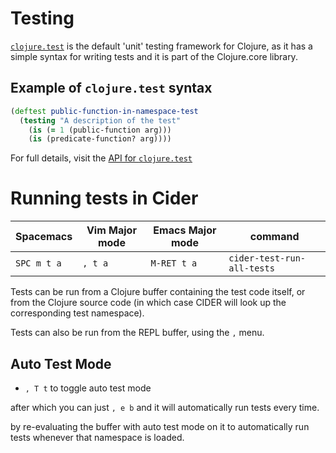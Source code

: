 # Testing

[`clojure.test`](https://clojure.github.io/clojure/clojure.test-api.html) is the default 'unit' testing framework for Clojure, as it has a simple syntax for writing tests and it is part of the Clojure.core library.

## Example of `clojure.test` syntax

```clojure
(deftest public-function-in-namespace-test
  (testing "A description of the test"
    (is (= 1 (public-function arg)))
    (is (predicate-function? arg))))
```

For full details, visit the [API for `clojure.test`](https://clojure.github.io/clojure/clojure.test-api.html)

# Running tests in Cider

| Spacemacs   | Vim Major mode | Emacs Major mode | command                    |
|-------------|----------------|------------------|----------------------------|
| `SPC m t a` | `, t a`        | `M-RET t a`      | `cider-test-run-all-tests` |

Tests can be run from a Clojure buffer containing the test code itself, or from the Clojure source code (in which case CIDER will look up the corresponding test namespace).

Tests can also be run from the REPL buffer, using the `,` menu.

## Auto Test Mode

* `, T t` to toggle auto test mode

after which you can just `, e b` and it will automatically run tests every time.

by re-evaluating the buffer with auto test mode on it to automatically run tests whenever that namespace is loaded.
